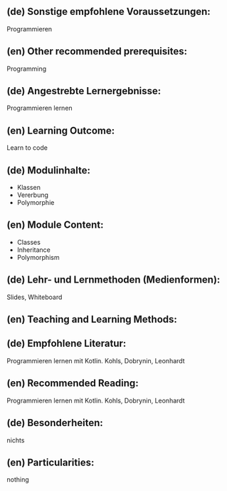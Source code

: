 ## (de) Sonstige empfohlene Voraussetzungen:

Programmieren

## (en) Other recommended prerequisites:

Programming

## (de) Angestrebte Lernergebnisse:

Programmieren lernen

## (en) Learning Outcome:

Learn to code

## (de) Modulinhalte:

- Klassen
- Vererbung
- Polymorphie

## (en) Module Content:

- Classes
- Inheritance
- Polymorphism

## (de) Lehr- und Lernmethoden (Medienformen):

Slides, Whiteboard

## (en) Teaching and Learning Methods:

## (de) Empfohlene Literatur:

Programmieren lernen mit Kotlin. Kohls, Dobrynin, Leonhardt

## (en) Recommended Reading:

Programmieren lernen mit Kotlin. Kohls, Dobrynin, Leonhardt

## (de) Besonderheiten:

nichts

## (en) Particularities:

nothing
